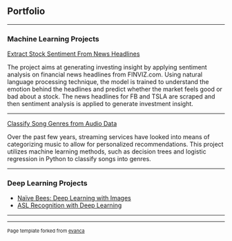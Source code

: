## Portfolio

---

### Machine Learning Projects

[Extract Stock Sentiment From News Headlines](https://www.kaggle.com/chetna147/kernel184d384d2f)
<p>The project aims at generating investing insight by applying sentiment analysis on financial news headlines from FINVIZ.com. Using natural language processing technique, the model is trained to understand the emotion behind the headlines and predict whether the market feels good or bad about a stock. The news headlines for FB and TSLA are scraped and then sentiment analysis is applied to generate investment insight.</p>

---

[Classify Song Genres from Audio Data](/pdf/sample_presentation.pdf)
<p>Over the past few years, streaming services have looked into means of categorizing music to allow for personalized recommendations. This project utilizes machine learning methods, such as decision trees and logistic regression in Python to classify songs into genres.<p>

---

### Deep Learning Projects

- [Naïve Bees: Deep Learning with Images](http://example.com/)
- [ASL Recognition with Deep Learning](http://example.com/)

---




---
<p style="font-size:11px">Page template forked from <a href="https://github.com/evanca/quick-portfolio">evanca</a></p>
<!-- Remove above link if you don't want to attibute -->

